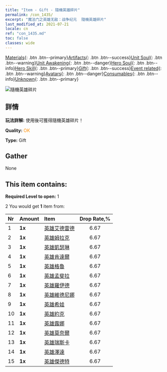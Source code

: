 ```yaml
---
title: "Item - Gift - 隨機英雄碎片"
permalink: /con_1435/
excerpt: "魔法门之英雄无敌：战争纪元  隨機英雄碎片"
last_modified_at: 2021-07-21
locale: cn
ref: "con_1435.md"
toc: false
classes: wide
---
```

 [Materials](/ItemsCN/){: .btn .btn--primary}[Artifacts](/ItemsCN/Artifacts/){: .btn .btn--success}[Unit Soul](/ItemsCN/UnitSoul/){: .btn .btn--warning}[Unit Awakening](/ItemsCN/UnitAwakening/){: .btn .btn--danger}[Hero Soul](/ItemsCN/HeroSoul/){: .btn .btn--info}[Hero Skill](/ItemsCN/HeroSkill/){: .btn .btn--primary}[Gift](/ItemsCN/Gift/){: .btn .btn--success}[Event related](/ItemsCN/Events/){: .btn .btn--warning}[Avatars](/ItemsCN/Avatars/){: .btn .btn--danger}[Consumables](/ItemsCN/Consumables/){: .btn .btn--info}[Unknown](/ItemsCN/Unknown/){: .btn .btn--primary}

 ![隨機英雄碎片](/images/t/i_907049.png)

## 詳情
 **玩法詳解:** 使用後可獲得隨機英雄碎片！

 **Quality:** <span style="color: #FF8C00">OK</span>

 **Type:** Gift

## Gather

  None

## This item contains:

 **Required Level to open:** 1

 2 You would get **1** item  from:

  | Nr | Amount |     Item    | Drop Rate,% |
  |:---|:-------|:------------|:---------:|
  | 1 |  **1x** | [英雄艾德雷德](/cn/Items/her_359/) | 6.67 | 
  | 2 |  **1x** | [英雄姆拉克](/cn/Items/her_360/) | 6.67 | 
  | 3 |  **1x** | [英雄凱瑟琳](/cn/Items/her_361/) | 6.67 | 
  | 4 |  **1x** | [英雄肯達爾](/cn/Items/her_363/) | 6.67 | 
  | 5 |  **1x** | [英雄格魯](/cn/Items/her_366/) | 6.67 | 
  | 6 |  **1x** | [英雄孟斐拉](/cn/Items/her_367/) | 6.67 | 
  | 7 |  **1x** | [英雄羅伊德](/cn/Items/her_368/) | 6.67 | 
  | 8 |  **1x** | [英雄維德尼娜](/cn/Items/her_372/) | 6.67 | 
  | 9 |  **1x** | [英雄希娃](/cn/Items/her_376/) | 6.67 | 
  | 10 |  **1x** | [英雄約克](/cn/Items/her_377/) | 6.67 | 
  | 11 |  **1x** | [英雄露娜](/cn/Items/her_378/) | 6.67 | 
  | 12 |  **1x** | [英雄莫奈爾](/cn/Items/her_379/) | 6.67 | 
  | 13 |  **1x** | [英雄瑞斯卡](/cn/Items/her_384/) | 6.67 | 
  | 14 |  **1x** | [英雄澤達](/cn/Items/her_385/) | 6.67 | 
  | 15 |  **1x** | [英雄傑德特](/cn/Items/her_391/) | 6.67 | 
